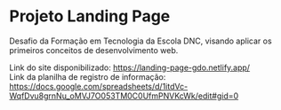 # Projeto Landing Page
Desafio da Formação em Tecnologia da Escola DNC, visando aplicar os primeiros conceitos de desenvolvimento web.

Link do site disponibilizado: https://landing-page-gdo.netlify.app/<br>
Link da planilha de registro de informação: https://docs.google.com/spreadsheets/d/1itdVc-WqfDvu8grnNu_oMVJ7O053TM0C0UfmPNVKcWk/edit#gid=0
